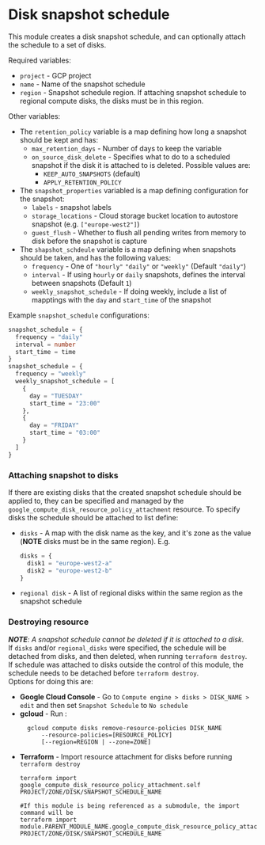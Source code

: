 # Disk snapshot schedule
This module creates a disk snapshot schedule, and can optionally attach the schedule to a set of disks.

Required variables:
* `project` - GCP project
* `name` - Name of the snapshot schedule
* `region` - Snapshot schedule region. If attaching snapshot schedule to regional compute disks, 
             the disks must be in this region.

Other variables:
* The `retention_policy` variable is a map defining how long a snapshot should be kept and has:
  * `max_retention_days` - Number of days to keep the variable
  * `on_source_disk_delete` - Specifies what to do to a scheduled snapshot if the disk it is attached to is deleted. 
     Possible values are:
    * `KEEP_AUTO_SNAPSHOTS` (default) 
    * `APPLY_RETENTION_POLICY`
* The `snapshot_properties` variabled is a map defining configuration for the snapshot:
    * `labels` - snapshot labels
    * `storage_locations` - Cloud storage bucket location to autostore snapshot (e.g. `["europe-west2"]`)
    * `guest_flush` - Whether to flush all pending writes from memory to disk before the snapshot is capture
* The `shapshot_schdeule` variable is a map defining when snapshots should be taken, and has the following values:  
  * `frequency` - One of `"hourly"` `"daily"` or `"weekly"` (Default `"daily"`)
  * `interval` - If using `hourly` or `daily` snapshots, defines the interval between snapshots (Default `1`)
  * `weekly_snapshot_schedule` - If doing weekly, include a list of mapptings with the `day` and `start_time` of the snapshot



Example `snapshot_schedule` configurations:
```terraform
snapshot_schedule = {
  frequency = "daily"
  interval = number
  start_time = time
}
snapshot_schedule = {
  frequency = "weekly"
  weekly_snapshot_schedule = [
    {
      day = "TUESDAY"
      start_time = "23:00"
    },
    {
      day = "FRIDAY"
      start_time = "03:00"
    }
  ]
}
```

### Attaching snapshot to disks
If there are existing disks that the created snapshot schedule should be applied to, 
they can be specified and managed by the `google_compute_disk_resource_policy_attachment` resource.
To specify disks the schedule should be attached to list define:
* `disks` - A map with the disk name as the key, and it's zone as the value (**NOTE** disks must be in the same region). 
  E.g. 
  ```terraform
  disks = {
    disk1 = "europe-west2-a"
    disk2 = "europe-west2-b"
  }
  ```
* `regional disk` - A list of regional disks within the same region as the snapshot schedule

### Destroying resource
_**NOTE**: A snapshot schedule cannot be deleted if it is attached to a disk._  
If `disks` and/or `regional_disks` were specified, the schedule will be detached from disks, and then deleted, when running `terraform destroy`.  
If schedule was attached to disks outside the control of this module, the schedule needs to be detached before `terraform destroy`.   
Options for doing this are:
* **Google Cloud Console** - Go to  `Compute engine > disks > DISK_NAME > edit` 
  and then set `Snapshot Schedule` to `No schedule`
* **gcloud** - Run :
  ```shell
    gcloud compute disks remove-resource-policies DISK_NAME
        --resource-policies=[RESOURCE_POLICY]
        [--region=REGION | --zone=ZONE]
  ```
* **Terraform** - Import resource attachment for disks before running `terraform destroy`
  ```shell
  terraform import google_compute_disk_resource_policy_attachment.self PROJECT/ZONE/DISK/SNAPSHOT_SCHEDULE_NAME
  
  #If this module is being referenced as a submodule, the import command will be
  terraform import module.PARENT_MODULE_NAME.google_compute_disk_resource_policy_attachment.self PROJECT/ZONE/DISK/SNAPSHOT_SCHEDULE_NAME
  ```